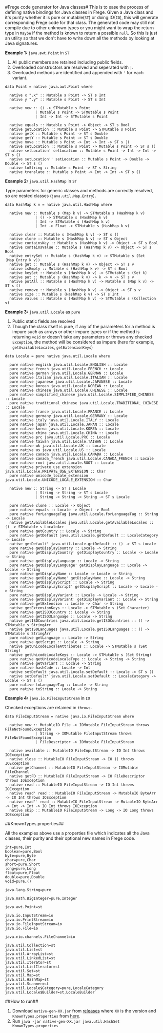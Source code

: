 #Frege code generator for Java classes#
This is to ease the process of defining native bindings for Java classes in Frege. Given a Java class and it's purity whether
it is pure or mutable(`ST`) or doing IO(`IO`), this will generate corresponding Frege code for that class.
The generated code may still not compile due to other unknown types or you might want to wrap the return type in `Maybe`
if the method is known to return a possible `null`. So this is just an utility so that
we don't have to write down all the methods by looking at Java signatures.

**Example 1:** `java.awt.Point` in `ST`

1. All public members are retained including public fields. 
2. Overloaded constructors are resolved and seperated with `|`. 
3. Overloaded methods are identified and appended with `'` for each variant.

```
data Point = native java.awt.Point where

  native x ".x" :: Mutable s Point -> ST s Int
  native y ".y" :: Mutable s Point -> ST s Int

  native new :: () -> STMutable s Point
              | Mutable s Point -> STMutable s Point
              | Int -> Int -> STMutable s Point

  native equals :: Mutable s Point -> Object -> ST s Bool
  native getLocation :: Mutable s Point -> STMutable s Point
  native getX :: Mutable s Point -> ST s Double
  native getY :: Mutable s Point -> ST s Double
  native move :: Mutable s Point -> Int -> Int -> ST s ()
  native setLocation :: Mutable s Point -> Mutable s Point -> ST s ()
  native setLocation' setLocation :: Mutable s Point -> Int -> Int -> ST s ()
  native setLocation'' setLocation :: Mutable s Point -> Double -> Double -> ST s ()
  native toString :: Mutable s Point -> ST s String
  native translate :: Mutable s Point -> Int -> Int -> ST s ()
```
**Example 2:** `java.util.HashMap` in `ST`

Type parameters for generic classes and methods are correctly resolved, so are nested classes (`java.util.Map.Entry`).
```
data HashMap k v = native java.util.HashMap where

  native new :: Mutable s (Map k v) -> STMutable s (HashMap k v)
              | () -> STMutable s (HashMap k v)
              | Int -> STMutable s (HashMap k v)
              | Int -> Float -> STMutable s (HashMap k v)

  native clear :: Mutable s (HashMap k v) -> ST s ()
  native clone :: Mutable s (HashMap k v) -> ST s Object
  native containsKey :: Mutable s (HashMap k v) -> Object -> ST s Bool
  native containsValue :: Mutable s (HashMap k v) -> Object -> ST s Bool
  native entrySet :: Mutable s (HashMap k v) -> STMutable s (Set (Map_Entry k v))
  native get :: Mutable s (HashMap k v) -> Object -> ST s v
  native isEmpty :: Mutable s (HashMap k v) -> ST s Bool
  native keySet :: Mutable s (HashMap k v) -> STMutable s (Set k)
  native put :: Mutable s (HashMap k v) -> k -> v -> ST s v
  native putAll :: Mutable s (HashMap k v) -> Mutable s (Map k v) -> ST s ()
  native remove :: Mutable s (HashMap k v) -> Object -> ST s v
  native size :: Mutable s (HashMap k v) -> ST s Int
  native values :: Mutable s (HashMap k v) -> STMutable s (Collection v)

```
**Example 3:** `java.util.Locale` as `pure`

1. Public static fields are resolved
2. Though the class itself is pure, if any of the parameters for a method is impure such as arrays or other impure types
or if the method is returning `void` or doesn't take any parameters or throws any checked `Exception`,
the method will be considered as impure (here for example, `getAvailableLocales`, `getExtensionKeys`)

```
data Locale = pure native java.util.Locale where

  pure native english java.util.Locale.ENGLISH :: Locale
  pure native french java.util.Locale.FRENCH :: Locale
  pure native german java.util.Locale.GERMAN :: Locale
  pure native italian java.util.Locale.ITALIAN :: Locale
  pure native japanese java.util.Locale.JAPANESE :: Locale
  pure native korean java.util.Locale.KOREAN :: Locale
  pure native chinese java.util.Locale.CHINESE :: Locale
  pure native simplified_chinese java.util.Locale.SIMPLIFIED_CHINESE :: Locale
  pure native traditional_chinese java.util.Locale.TRADITIONAL_CHINESE :: Locale
  pure native france java.util.Locale.FRANCE :: Locale
  pure native germany java.util.Locale.GERMANY :: Locale
  pure native italy java.util.Locale.ITALY :: Locale
  pure native japan java.util.Locale.JAPAN :: Locale
  pure native korea java.util.Locale.KOREA :: Locale
  pure native china java.util.Locale.CHINA :: Locale
  pure native prc java.util.Locale.PRC :: Locale
  pure native taiwan java.util.Locale.TAIWAN :: Locale
  pure native uk java.util.Locale.UK :: Locale
  pure native us java.util.Locale.US :: Locale
  pure native canada java.util.Locale.CANADA :: Locale
  pure native canada_french java.util.Locale.CANADA_FRENCH :: Locale
  pure native root java.util.Locale.ROOT :: Locale
  pure native private_use_extension java.util.Locale.PRIVATE_USE_EXTENSION :: Char
  pure native unicode_locale_extension java.util.Locale.UNICODE_LOCALE_EXTENSION :: Char

  native new :: String -> ST s Locale
              | String -> String -> ST s Locale
              | String -> String -> String -> ST s Locale

  pure native clone :: Locale -> Object
  pure native equals :: Locale -> Object -> Bool
  pure native forLanguageTag java.util.Locale.forLanguageTag :: String -> Locale
  native getAvailableLocales java.util.Locale.getAvailableLocales :: () -> STMutable s LocaleArr
  pure native getCountry :: Locale -> String
  pure native getDefault java.util.Locale.getDefault :: LocaleCategory -> Locale
  native getDefault' java.util.Locale.getDefault :: () -> ST s Locale
  pure native getDisplayCountry :: Locale -> String
  pure native getDisplayCountry' getDisplayCountry :: Locale -> Locale -> String
  pure native getDisplayLanguage :: Locale -> String
  pure native getDisplayLanguage' getDisplayLanguage :: Locale -> Locale -> String
  pure native getDisplayName :: Locale -> Locale -> String
  pure native getDisplayName' getDisplayName :: Locale -> String
  pure native getDisplayScript :: Locale -> String
  pure native getDisplayScript' getDisplayScript :: Locale -> Locale -> String
  pure native getDisplayVariant :: Locale -> Locale -> String
  pure native getDisplayVariant' getDisplayVariant :: Locale -> String
  pure native getExtension :: Locale -> Char -> String
  native getExtensionKeys :: Locale -> STMutable s (Set Character)
  pure native getISO3Country :: Locale -> String
  pure native getISO3Language :: Locale -> String
  native getISOCountries java.util.Locale.getISOCountries :: () -> STMutable s StringArr
  native getISOLanguages java.util.Locale.getISOLanguages :: () -> STMutable s StringArr
  pure native getLanguage :: Locale -> String
  pure native getScript :: Locale -> String
  native getUnicodeLocaleAttributes :: Locale -> STMutable s (Set String)
  native getUnicodeLocaleKeys :: Locale -> STMutable s (Set String)
  pure native getUnicodeLocaleType :: Locale -> String -> String
  pure native getVariant :: Locale -> String
  pure native hashCode :: Locale -> Int
  native setDefault java.util.Locale.setDefault :: Locale -> ST s ()
  native setDefault' java.util.Locale.setDefault :: LocaleCategory -> Locale -> ST s ()
  pure native toLanguageTag :: Locale -> String
  pure native toString :: Locale -> String
```

**Example 4:** `java.io.FileInputStream` in `IO`

Checked exceptions are retained in `throws`.
```
data FileInputStream = native java.io.FileInputStream where

  native new :: MutableIO File -> IOMutable FileInputStream throws FileNotFoundException
              | String -> IOMutable FileInputStream throws FileNotFoundException
              | FileDescriptor -> IOMutable FileInputStream

  native available :: MutableIO FileInputStream -> IO Int throws IOException
  native close :: MutableIO FileInputStream -> IO () throws IOException
  native getChannel :: MutableIO FileInputStream -> IOMutable FileChannel
  native getFD :: MutableIO FileInputStream -> IO FileDescriptor throws IOException
  native read :: MutableIO FileInputStream -> IO Int throws IOException
  native read' read :: MutableIO FileInputStream -> MutableIO ByteArr -> IO Int throws IOException
  native read'' read :: MutableIO FileInputStream -> MutableIO ByteArr -> Int -> Int -> IO Int throws IOException
  native skip :: MutableIO FileInputStream -> Long -> IO Long throws IOException
```

##KnownTypes.properties##

All the examples above use a properties file which indicates all the Java classes, their purity and their optional new names in Frege code.

```
int=pure,Int
boolean=pure,Bool
byte=pure,Byte
char=pure,Char
short=pure,Short
long=pure,Long
float=pure,Float
double=pure,Double
void=pure,()

java.lang.String=pure

java.math.BigInteger=pure,Integer

java.awt.Point=st

java.io.InputStream=io
java.io.PrintStream=io
java.io.FileInputStream=io
java.io.File=io

java.nio.channels.FileChannel=io

java.util.Collection=st
java.util.List=st
java.util.ArrayList=st
java.util.LinkedList=st
java.util.Iterator=st
java.util.ListIterator=st
java.util.Set=st
java.util.Map=st
java.util.HashMap=st
java.util.Scanner=st
java.util.Locale$Category=pure,LocaleCategory
java.util.Locale$Builder=st,LocaleBuilder
```

##How to run##

1. Download `native-gen-XX.jar` from [releases](https://github.com/Frege/native-gen/releases) where `XX` is the version
and `KnownTypes.properties` from [here](https://github.com/Frege/native-gen/blob/master/KnownTypes.properties).
2. Run `java -jar native-gen-XX.jar java.util.HashSet KnownTypes.properties`
